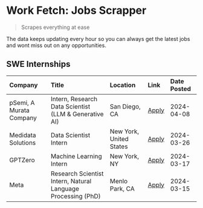 # Work Fetch: Jobs Scrapper
> Scrapes everything at ease

The data keeps updating every hour so you can always get the latest jobs and wont miss out on any opportunities.

## SWE Internships
<!--START_SECTION:workfetch-->
| Company                 | Title                                                        | Location                | Link                                                                                                                                                                                                                                                                         | Date Posted   |
|:------------------------|:-------------------------------------------------------------|:------------------------|:-----------------------------------------------------------------------------------------------------------------------------------------------------------------------------------------------------------------------------------------------------------------------------|:--------------|
| pSemi, A Murata Company | Intern, Research Data Scientist (LLM & Generative AI)        | San Diego, CA           | [Apply](https://www.linkedin.com/jobs/view/intern-research-data-scientist-llm-generative-ai-at-psemi-a-murata-company-3887074168?position=3&pageNum=0&refId=f%2FADF70i8T6hvEobJBiGKQ%3D%3D&trackingId=xYO1ocS0tgAJaGanfi0O1Q%3D%3D&trk=public_jobs_jserp-result_search-card) | 2024-04-08    |
| Medidata Solutions      | Data Scientist Intern                                        | New York, United States | [Apply](https://www.linkedin.com/jobs/view/data-scientist-intern-at-medidata-solutions-3810253704?position=9&pageNum=0&refId=f%2FADF70i8T6hvEobJBiGKQ%3D%3D&trackingId=B6Q2JZgG4lsvcwynEpUV4g%3D%3D&trk=public_jobs_jserp-result_search-card)                                | 2024-03-26    |
| GPTZero                 | Machine Learning Intern                                      | New York, NY            | [Apply](https://www.linkedin.com/jobs/view/machine-learning-intern-at-gptzero-3860723963?position=8&pageNum=0&refId=f%2FADF70i8T6hvEobJBiGKQ%3D%3D&trackingId=FQ0NzyyeQYe%2B3U0kJvyhtA%3D%3D&trk=public_jobs_jserp-result_search-card)                                       | 2024-03-17    |
| Meta                    | Research Scientist Intern, Natural Language Processing (PhD) | Menlo Park, CA          | [Apply](https://www.linkedin.com/jobs/view/research-scientist-intern-natural-language-processing-phd-at-meta-3858718375?position=6&pageNum=0&refId=f%2FADF70i8T6hvEobJBiGKQ%3D%3D&trackingId=n3fvMgLVn49NO46QjwKoxA%3D%3D&trk=public_jobs_jserp-result_search-card)          | 2024-03-15    |
<!--END_SECTION:workfetch-->
